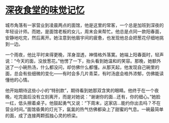 # [深夜食堂的味觉记忆](https://yaancai.github.io)

城市角落有一家营业到凌晨两点的面馆，他是这里的常客，一个总是加班到深夜的年轻设计师。而她，是面馆老板的女儿，周末会来帮忙。他总是点同一款阳春面，安静地吃完，然后离开。她注意到他眉宇间的疲惫，也发现他总会把葱花仔细地挑到一边。

一个雨夜，他比平时来得更晚，浑身湿透，神情格外落寞。她端上阳春面时，轻声说：“今天的面，没放葱花。”他愣了一下，抬头看到她温和的笑容。那晚，她额外送了一小碗热汤，什么都没问，却仿佛什么都懂。从那天起，他发现自己碗里的面，总会有些细微的变化——有时会多几片青菜，有时汤底会格外浓郁，仿佛能读懂他的心情。

他开始期待这些小小的“特别款”，期待看到她那双含笑的眼睛。他终于在一个夜晚，吃完面后没有立刻离开，而是对她说：“谢谢你的面…还有，你的细心。”她脸一红，低头擦着桌子。他鼓起勇气又说：“下周末，这家店…能约你出去吗？不在营业时间。”面馆昏黄的灯光下，氤氲的热气仿佛都染上了甜蜜的气息。一碗最简单的面，成了连接两颗孤独心灵的桥梁。
